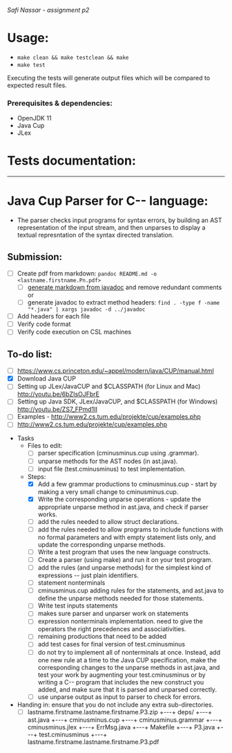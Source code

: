 _Safi Nassar - assignment p2_

# Usage:

-   `make clean && make testclean && make`
-   `make test`

Executing the tests will generate output files which will be compared to expected result files.

### Prerequisites & dependencies:

-   OpenJDK 11
-   Java Cup
-   JLex

# Tests documentation:

---

# Java Cup Parser for C-- language: 
- The parser checks input programs for syntax errors, by building an AST representation of the input stream, and then unparses to display a textual represntation of the syntax directed translation.

## Submission:

- [ ] Create pdf from markdown: `pandoc README.md -o <lastname.firstname.Pn.pdf>`
    - [ ] [generate markdown from javadoc](https://delight-im.github.io/Javadoc-to-Markdown) and remove redundant comments
        or
    - [ ] generate javadoc to extract method headers: `find . -type f -name "*.java" | xargs javadoc -d ../javadoc`
- [ ] Add headers for each file
- [ ] Verify code format
- [ ] Verify code execution on CSL machines

## To-do list:

- [ ]  https://www.cs.princeton.edu/~appel/modern/java/CUP/manual.html
- [x]  Download Java CUP
- [ ]  Setting up JLex/JavaCUP and $CLASSPATH (for Linux and Mac) http://youtu.be/6bZIsOJFbrE
- [ ]  Setting up Java SDK, JLex/JavaCUP, and $CLASSPATH (for Windows) http://youtu.be/ZS7_FPmd1II
- [ ]  Examples - http://www2.cs.tum.edu/projekte/cup/examples.php
- [ ]  http://www2.cs.tum.edu/projekte/cup/examples.php
- Tasks
  - Files to edit: 
    - [ ] parser specification (cminusminus.cup using .grammar).
    - [ ] unparse methods for the AST nodes (in ast.java).
    - [ ] input file (test.cminusminus) to test implementation.  
  - Steps: 
    - [x] Add a few grammar productions to cminusminus.cup - start by making a very small change to cminusminus.cup.
    - [x] Write the corresponding unparse operations - update the appropriate unparse method in ast.java, and check if parser works.
    - [ ] add the rules needed to allow struct declarations.
    - [ ] add the rules needed to allow programs to include functions with no formal parameters and with empty statement lists only, and update the corresponding unparse methods.
    - [ ] Write a test program that uses the new language constructs.
    - [ ] Create a parser (using make) and run it on your test program.
    - [ ] add the rules (and unparse methods) for the simplest kind of expressions -- just plain identifiers.
    - [ ] statement nonterminals
    - [ ] cminusminus.cup adding rules for the statements, and ast.java to define the unparse methods needed for those statements.
    - [ ] Write test inputs statements
    - [ ] makes sure parser and unparser work on statements
    - [ ] expression nonterminals implementation. need to give the operators the right precedences and associativities.
    - [ ] remaining productions that need to be added
    - [ ] add test cases for final version of test.cminusminus
    - [ ] do not try to implement all of nonterminals at once. Instead, add one new rule at a time to the Java CUP specification, make the corresponding changes to the unparse methods in ast.java, and test your work by augmenting your test.cminusminus or by writing a C-- program that includes the new construct you added, and make sure that it is parsed and unparsed correctly.
    - [ ] use unparse output as input to parser to check for errors.

- Handing in: ensure that you do not include any extra sub-directories.
  - [ ] lastname.firstname.lastname.firstname.P3.zip
      +---+ deps/
      +---+ ast.java
      +---+ cminusminus.cup
      +---+ cminusminus.grammar
      +---+ cminusminus.jlex
      +---+ ErrMsg.java
      +---+ Makefile
      +---+ P3.java
      +---+ test.cminusminus
      +---+ lastname.firstname.lastname.firstname.P3.pdf
